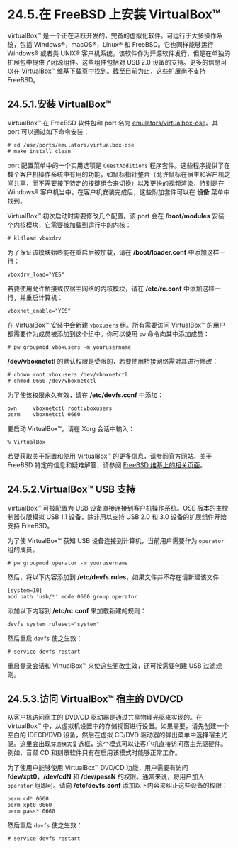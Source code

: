 # 24.5.在 FreeBSD 上安装 VirtualBox™

VirtualBox™ 是一个正在活跃开发的，完备的虚拟化软件。可运行于大多操作系统，包括 Windows®，macOS®，Linux® 和 FreeBSD。它也同样能够运行 Windows® 或者类 UNIX® 客户机系统。该软件作为开源软件发行，但是在单独的扩展包中提供了闭源组件。这些组件包括对 USB 2.0 设备的支持。更多的信息可以在 [VirtualBox™ 维基下载页](http://www.virtualbox.org/wiki/Downloads)中找到。截至目前为止，这些扩展尚不支持 FreeBSD。

## 24.5.1.安装 VirtualBox™

VirtualBox™ 在 FreeBSD 软件包和 port 名为 [emulators/virtualbox-ose](https://cgit.freebsd.org/ports/tree/emulators/virtualbox-ose/pkg-descr)。其 port 可以通过如下命令安装：

```shell-session
# cd /usr/ports/emulators/virtualbox-ose
# make install clean
```

port 配置菜单中的一个实用选项是 `GuestAdditions` 程序套件。这些程序提供了在数个客户机操作系统中有用的功能，如鼠标指针整合（允许鼠标在宿主和客户机之间共享，而不需要按下特定的按键组合来切换）以及更快的视频渲染，特别是在 Windows® 客户机当中。在客户机安装完成后，这些附加套件可以在 **设备** 菜单中找到。

VirtualBox™ 初次启动时需要修改几个配置。该 port 会在 **/boot/modules** 安装一个内核模块，它需要被加载到运行中的内核：

```shell-session
# kldload vboxdrv
```

为了保证该模块始终能在重启后被加载，请在 **/boot/loader.conf** 中添加这样一行：

```shell-session
vboxdrv_load="YES"
```

若要使用允许桥接或仅宿主网络的内核模块，请在 **/etc/rc.conf** 中添加这样一行，并重启计算机：

```shell-session
vboxnet_enable="YES"
```

在 VirtualBox™ 安装中会新建 `vboxusers` 组。所有需要访问 VirtualBox™ 的用户都需要作为成员被添加到这个组中。你可以使用 `pw` 命令向其中添加成员：

```shell-session
# pw groupmod vboxusers -m yourusername
```

**/dev/vboxnetctl** 的默认权限是受限的，若要使用桥接网络需对其进行修改：

```shell-session
# chown root:vboxusers /dev/vboxnetctl
# chmod 0660 /dev/vboxnetctl
```

为了使该权限永久有效，请在 **/etc/devfs.conf** 中添加：

```shell-session
own     vboxnetctl root:vboxusers
perm    vboxnetctl 0660
```

要启动 VirtualBox™，请在 Xorg 会话中输入：

```shell-session
% VirtualBox
```

若要获取关于配置和使用 VirtualBox™ 的更多信息，请参阅[官方网站](http://www.virtualbox.org/)。关于 FreeBSD 特定的信息和疑难解答，请参阅 [FreeBSD 维基上的相关页面](http://wiki.freebsd.org/VirtualBox)。

## 24.5.2.VirtualBox™ USB 支持

VirtualBox™ 可被配置为 USB 设备直接连接到客户机操作系统。OSE 版本的主控制器仅限模拟 USB 1.1 设备，除非用以支持 USB 2.0 和 3.0 设备的扩展组件开始支持 FreeBSD。

为了使 VirtualBox™ 获知 USB 设备连接到计算机，当前用户需要作为 `operator` 组的成员。

```shell-session
# pw groupmod operator -m yourusername
```

然后，将以下内容添加到 **/etc/devfs.rules**，如果文件并不存在请新建该文件：

```shell-session
[system=10]
add path 'usb/*' mode 0660 group operator
```

添加以下内容到 **/etc/rc.conf** 来加载新建的规则：

```shell-session
devfs_system_ruleset="system"
```

然后重启 `devfs` 使之生效：

```shell-session
# service devfs restart
```

重启登录会话和 VirtualBox™ 来使这些更改生效，还可按需要创建 USB 过滤规则。

## 24.5.3.访问 VirtualBox™ 宿主的 DVD/CD

从客户机访问宿主的 DVD/CD 驱动器是通过共享物理光驱来实现的。在 VirtualBox™ 中，从虚拟机设置中的存储视窗进行设置。如果需要，请先创建一个空白的 IDECD/DVD 设备，然后在虚拟 CD/DVD 驱动器的弹出菜单中选择宿主光驱。这里会出现`穿透模式`复选框，这个模式可以让客户机直接访问宿主光驱硬件。例如，音频 CD 和刻录软件只有在启用该模式时能够正常工作。

为了使用户能够使用 VirtualBox™ DVD/CD 功能，用户需要有访问 **/dev/xpt0**，**/dev/cdN** 和 **/dev/passN** 的权限。通常来说，将用户加入 `operator` 组即可。请向 **/etc/devfs.conf** 添加以下内容来纠正这些设备的权限：

```shell-session
perm cd* 0660
perm xpt0 0660
perm pass* 0660
```

然后重启 `devfs` 使之生效：

```shell-session
# service devfs restart
```
